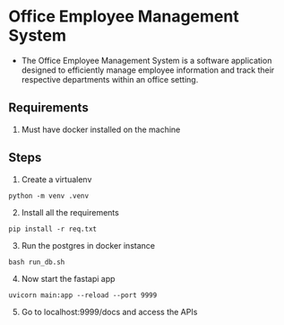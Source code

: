 # Office Employee Management System

* The Office Employee Management System is a software application designed to efficiently manage employee information and track their respective departments within an office setting.


## Requirements

1. Must have docker installed on the machine


## Steps

1. Create a virtualenv

```
python -m venv .venv
```

2. Install all the requirements

```
pip install -r req.txt
```

3. Run the postgres in docker instance

```
bash run_db.sh
```

4. Now start the fastapi app

```
uvicorn main:app --reload --port 9999
```

5. Go to localhost:9999/docs and access the APIs

